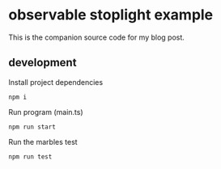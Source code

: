 # observable stoplight example

This is the companion source code for my blog post.

## development

Install project dependencies

```
npm i
```

Run program (main.ts)

```
npm run start
```

Run the marbles test

```
npm run test
```
